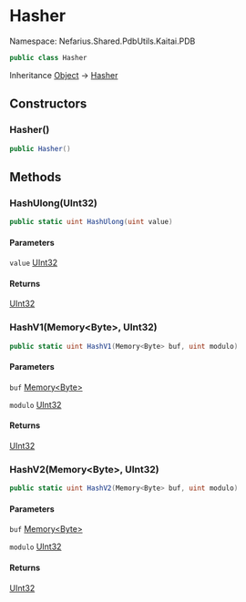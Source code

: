 # Hasher

Namespace: Nefarius.Shared.PdbUtils.Kaitai.PDB

```csharp
public class Hasher
```

Inheritance [Object](https://docs.microsoft.com/en-us/dotnet/api/system.object) → [Hasher](./nefarius.shared.pdbutils.kaitai.pdb.hasher.md)

## Constructors

### <a id="constructors-.ctor"/>**Hasher()**

```csharp
public Hasher()
```

## Methods

### <a id="methods-hashulong"/>**HashUlong(UInt32)**

```csharp
public static uint HashUlong(uint value)
```

#### Parameters

`value` [UInt32](https://docs.microsoft.com/en-us/dotnet/api/system.uint32)<br>

#### Returns

[UInt32](https://docs.microsoft.com/en-us/dotnet/api/system.uint32)

### <a id="methods-hashv1"/>**HashV1(Memory&lt;Byte&gt;, UInt32)**

```csharp
public static uint HashV1(Memory<Byte> buf, uint modulo)
```

#### Parameters

`buf` [Memory&lt;Byte&gt;](https://docs.microsoft.com/en-us/dotnet/api/system.memory-1)<br>

`modulo` [UInt32](https://docs.microsoft.com/en-us/dotnet/api/system.uint32)<br>

#### Returns

[UInt32](https://docs.microsoft.com/en-us/dotnet/api/system.uint32)

### <a id="methods-hashv2"/>**HashV2(Memory&lt;Byte&gt;, UInt32)**

```csharp
public static uint HashV2(Memory<Byte> buf, uint modulo)
```

#### Parameters

`buf` [Memory&lt;Byte&gt;](https://docs.microsoft.com/en-us/dotnet/api/system.memory-1)<br>

`modulo` [UInt32](https://docs.microsoft.com/en-us/dotnet/api/system.uint32)<br>

#### Returns

[UInt32](https://docs.microsoft.com/en-us/dotnet/api/system.uint32)

